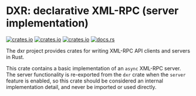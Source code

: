 # DXR: declarative XML-RPC (server implementation)

[![crates.io](https://img.shields.io/crates/v/dxr_server.svg)](https://crates.io/crates/dxr_server/)
[![crates.io](https://img.shields.io/crates/d/dxr_server.svg)](https://crates.io/crates/dxr_server/)
[![crates.io](https://img.shields.io/crates/l/dxr_server.svg)](https://crates.io/crates/dxr_server/)
[![docs.rs](https://docs.rs/dxr_server/badge.svg)](https://docs.rs/dxr_server/)

The dxr project provides crates for writing XML-RPC API clients and servers in Rust.

This crate contains a basic implementation of an `async` XML-RPC server. The server functionality
is re-exported from the `dxr` crate when the `server` feature is enabled, so this crate should be
considered an internal implementation detail, and never be imported or used directly.
